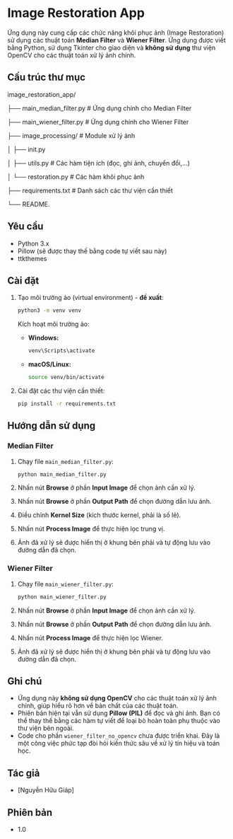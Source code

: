 # Image Restoration App

Ứng dụng này cung cấp các chức năng khôi phục ảnh (Image Restoration) sử dụng các thuật toán **Median Filter** và **Wiener Filter**. Ứng dụng được viết bằng Python, sử dụng Tkinter cho giao diện và **không sử dụng** thư viện OpenCV cho các thuật toán xử lý ảnh chính.

## Cấu trúc thư mục

image_restoration_app/

├── main_median_filter.py # Ứng dụng chính cho Median Filter

├── main_wiener_filter.py # Ứng dụng chính cho Wiener Filter

├── image_processing/ # Module xử lý ảnh

│ ├── init.py

│ ├── utils.py # Các hàm tiện ích (đọc, ghi ảnh, chuyển đổi,...)

│ └── restoration.py # Các hàm khôi phục ảnh

├── requirements.txt # Danh sách các thư viện cần thiết

└── README.

## Yêu cầu

- Python 3.x
- Pillow (sẽ được thay thế bằng code tự viết sau này)
- ttkthemes

## Cài đặt

1.  Tạo môi trường ảo (virtual environment) - **đề xuất**:

    ```bash
    python3 -m venv venv
    ```

    Kích hoạt môi trường ảo:

    - **Windows:**

      ```bash
      venv\Scripts\activate
      ```

    - **macOS/Linux:**

      ```bash
      source venv/bin/activate
      ```

2.  Cài đặt các thư viện cần thiết:

    ```bash
    pip install -r requirements.txt
    ```

## Hướng dẫn sử dụng

### Median Filter

1.  Chạy file `main_median_filter.py`:

    ```bash
    python main_median_filter.py
    ```

2.  Nhấn nút **Browse** ở phần **Input Image** để chọn ảnh cần xử lý.
3.  Nhấn nút **Browse** ở phần **Output Path** để chọn đường dẫn lưu ảnh.
4.  Điều chỉnh **Kernel Size** (kích thước kernel, phải là số lẻ).
5.  Nhấn nút **Process Image** để thực hiện lọc trung vị.
6.  Ảnh đã xử lý sẽ được hiển thị ở khung bên phải và tự động lưu vào đường dẫn đã chọn.

### Wiener Filter

1.  Chạy file `main_wiener_filter.py`:

    ```bash
    python main_wiener_filter.py
    ```

2.  Nhấn nút **Browse** ở phần **Input Image** để chọn ảnh cần xử lý.
3.  Nhấn nút **Browse** ở phần **Output Path** để chọn đường dẫn lưu ảnh.
4.  Nhấn nút **Process Image** để thực hiện lọc Wiener.
5.  Ảnh đã xử lý sẽ được hiển thị ở khung bên phải và tự động lưu vào đường dẫn đã chọn.

## Ghi chú

- Ứng dụng này **không sử dụng OpenCV** cho các thuật toán xử lý ảnh chính, giúp hiểu rõ hơn về bản chất của các thuật toán.
- Phiên bản hiện tại vẫn sử dụng **Pillow (PIL)** để đọc và ghi ảnh. Bạn có thể thay thế bằng các hàm tự viết để loại bỏ hoàn toàn phụ thuộc vào thư viện bên ngoài.
- Code cho phần `wiener_filter_no_opencv` chưa được triển khai. Đây là một công việc phức tạp đòi hỏi kiến thức sâu về xử lý tín hiệu và toán học.

## Tác giả

- \[Nguyễn Hữu Giáp]

## Phiên bản

- 1.0
